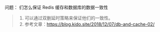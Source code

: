 

问题： 们怎么保证 Redis 缓存和数据库的数据一致性

> 1. 可以通过双删延时策略来保证他们的一致性。
> 2. 参考文章：https://blog.kido.site/2018/12/07/db-and-cache-02/